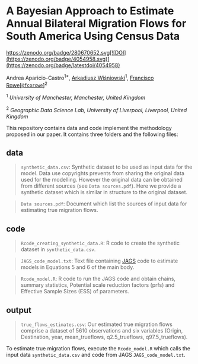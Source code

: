 # A Bayesian Approach to Estimate Annual Bilateral Migration Flows for South America Using Census Data

https://zenodo.org/badge/280670652.svg[![DOI](https://zenodo.org/badge/4054958.svg)](https://zenodo.org/badge/latestdoi/4054958)

Andrea Aparicio-Castro<sup>1*</sup>, [Arkadiusz Wiśniowski](https://www.research.manchester.ac.uk/portal/a.wisniowski.html)<sup>1</sup>, [Francisco Rowe](http://www.franciscorowe.com)[[`@fcorowe`](http://twitter.com/fcorowe)]<sup>2</sup>

<sup>1</sup> *University of Manchester, Manchester, United Kingdom*

<sup>2</sup> *Geographic Data Science Lab, University of Liverpool, Liverpool, United Kingdom*

This repository contains data and code implement the methodology proposed in our paper. It contains three folders and the following files:

## **data**

> `synthetic_data.csv`:
Synthetic dataset to be used as input data for the model. Data use copyrights prevents from sharing the original data used for the modelling. However the original data can be obtained from different sources (see `Data sources.pdf`). Here we provide a synthetic dataset which is similar in structure to the original dataset. 

> `Data sources.pdf`:
Document which list the sources of input data for estimating true migration flows. 



## **code**

> `Rcode_creating_synthetic_data.R`:
R code to create the synthetic dataset in `synthetic_data.csv`.

> `JAGS_code_model.txt`:
Text file containing [JAGS](http://mcmc-jags.sourceforge.net) code to estimate models in Equations 5 and 6 of the main body.

> `Rcode_model.R`:
R code to run the JAGS code and obtain chains, summary statistics, Potential scale reduction factors (prfs) and Effective Sample Sizes (ESS) of parameters.



## **output**

> `true_flows_estimates.csv`:
Our estimated true migration flows comprise a dataset of 5610 observations and six variables (Origin, Destination, year, mean_trueflows, q2.5_trueflows, q97.5_trueflows).

To estimate true migration flows, execute the `Rcode_model.R` which calls the input data `synthetic_data.csv` and code from JAGS `JAGS_code_model.txt`.



